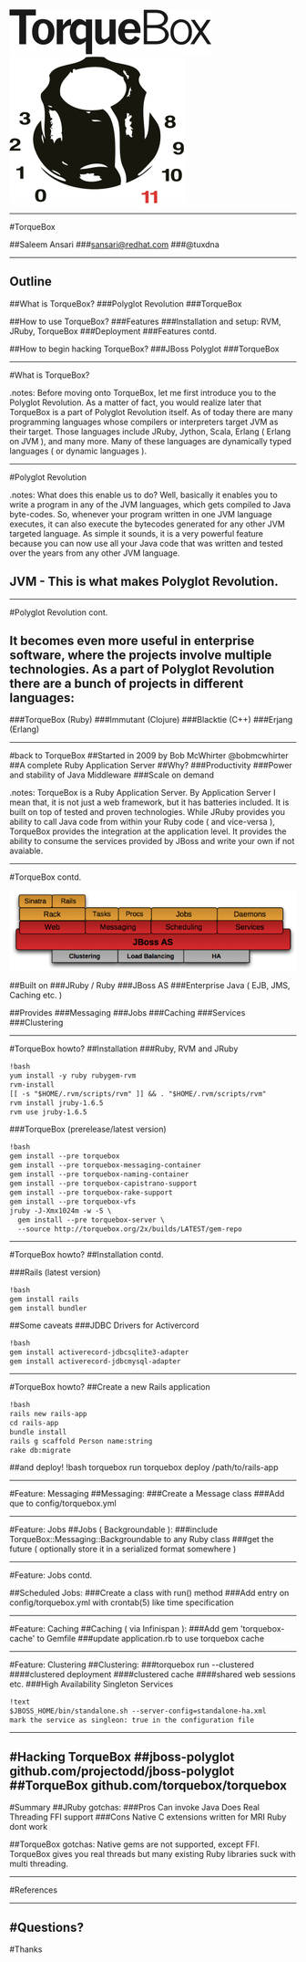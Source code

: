 ![](logo.png)
![](knob.png)

---
#TorqueBox

##Saleem Ansari
###sansari@redhat.com
###@tuxdna

---
## Outline

##What is TorqueBox?
###Polyglot Revolution
###TorqueBox

##How to use TorqueBox?
###Features
###Installation and setup: RVM, JRuby, TorqueBox
###Deployment
###Features contd.

##How to begin hacking TorqueBox?
###JBoss Polyglot
###TorqueBox

---
#What is TorqueBox?

.notes: Before moving onto TorqueBox, let me first introduce you to the Polyglot Revolution. As a matter of fact, you would realize later that TorqueBox is a part of Polyglot Revolution itself. As of today there are many programming languages whose compilers or interpreters target JVM as their target. Those languages include JRuby, Jython, Scala, Erlang ( Erlang on JVM ), and many more. Many of these languages are dynamically typed languages ( or dynamic languages ).

---
#Polyglot Revolution

.notes: What does this enable us to do? Well, basically it enables you to write a program in any of the JVM languages, which gets compiled to Java byte-codes. So, whenever your program written in one JVM language executes, it can also execute the bytecodes generated for any other JVM targeted language. As simple it sounds, it is a very powerful feature because you can now use all your Java code that was written and tested over the years from any other JVM language.

## JVM - This is what makes Polyglot Revolution.

---
#Polyglot Revolution cont.

## It becomes even more useful in enterprise software, where the projects involve multiple technologies. As a part of Polyglot Revolution there are a bunch of projects in different languages:
###TorqueBox (Ruby)
###Immutant (Clojure)
###Blacktie (C++)
###Erjang (Erlang)

---
#back to TorqueBox
##Started in 2009 by Bob McWhirter @bobmcwhirter
##A complete Ruby Application Server
##Why?
###Productivity
###Power and stability of Java Middleware
###Scale on demand

.notes: TorqueBox is a Ruby Application Server. By Application Server I mean that, it is not just a web framework, but it has batteries included. It is built on top of tested and proven technologies. While JRuby provides you ability to call Java code from within your Ruby code ( and vice-versa ), TorqueBox provides the integration at the application level. It provides the ability to consume the services provided by JBoss and write your own if not avaiable.

---
#TorqueBox contd.

![stack](stack.png)

##Built on
###JRuby / Ruby
###JBoss AS
###Enterprise Java ( EJB, JMS, Caching etc. )

##Provides
###Messaging
###Jobs
###Caching
###Services
###Clustering

--- 
#TorqueBox howto?
##Installation
###Ruby, RVM and JRuby

    !bash
    yum install -y ruby rubygem-rvm
    rvm-install
    [[ -s "$HOME/.rvm/scripts/rvm" ]] && . "$HOME/.rvm/scripts/rvm"
    rvm install jruby-1.6.5
    rvm use jruby-1.6.5

###TorqueBox (prerelease/latest version)

    !bash
    gem install --pre torquebox
    gem install --pre torquebox-messaging-container
    gem install --pre torquebox-naming-container 
    gem install --pre torquebox-capistrano-support
    gem install --pre torquebox-rake-support
    gem install --pre torquebox-vfs 
    jruby -J-Xmx1024m -w -S \
      gem install --pre torquebox-server \
      --source http://torquebox.org/2x/builds/LATEST/gem-repo

---
#TorqueBox howto?
##Installation contd.

###Rails (latest version)

    !bash
    gem install rails
    gem install bundler

##Some caveats
###JDBC Drivers for Activercord

    !bash
    gem install activerecord-jdbcsqlite3-adapter
    gem install activerecord-jdbcmysql-adapter

---
#TorqueBox howto?
##Create a new Rails application

    !bash
    rails new rails-app
    cd rails-app
    bundle install
    rails g scaffold Person name:string
    rake db:migrate

##and deploy!
    !bash
    torquebox run
    torquebox deploy /path/to/rails-app

---

#Feature: Messaging
##Messaging:
###Create a Message class
###Add que to config/torquebox.yml

---

#Feature: Jobs
##Jobs ( Backgroundable ):
###include TorqueBox::Messaging::Backgroundable to any Ruby class
###get the future ( optionally store it in a serialized format somewhere )
 
---
#Feature: Jobs contd.

##Scheduled Jobs:
###Create a class with run() method
###Add entry on config/torquebox.yml with crontab(5) like time specification

---

#Feature: Caching
##Caching ( via Infinispan ):
###Add gem 'torquebox-cache' to Gemfile
###update application.rb to use torquebox cache

---

#Feature: Clustering
##Clustering:
###torquebox run --clustered
####clustered deployment
####clustered cache
####shared web sessions etc.
###High Availability Singleton Services

    !text
    $JBOSS_HOME/bin/standalone.sh --server-config=standalone-ha.xml
    mark the service as singleon: true in the configuration file
---
#Hacking TorqueBox
##jboss-polyglot
    github.com/projectodd/jboss-polyglot
##TorqueBox
    github.com/torquebox/torquebox
---
#Summary
##JRuby gotchas:
###Pros
    Can invoke Java
    Does Real Threading
    FFI support
###Cons
    Native C extensions written for MRI Ruby dont work

##TorqueBox gotchas:
    Native gems are not supported, except FFI.
    TorqueBox gives you real threads but
     many existing Ruby libraries suck with multi threading.

---
#References

---
#Questions?
---
#Thanks
